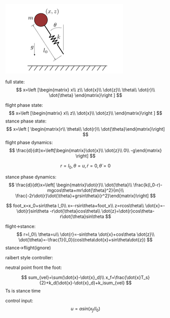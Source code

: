 ![asda](./picture/SLIP_pic.png "SLIP示意图")



full state:
$$
x=\left [\begin{matrix}
x\\
z\\
\dot{x}\\
\dot{z}\\
\theta\\
\dot{r}\\
\dot{\theta}
\end{matrix}\right ]
$$


flight phase state:
$$
x=\left [\begin{matrix}
x\\
z\\
\dot{x}\\
\dot{z}\\
\end{matrix}\right ]
$$
stance phase state:
$$
x=\left [ \begin{matrix}r\\
\theta\\
\dot{r}\\
\dot{\theta}\end{matrix}\right]
$$
flight phase dynamics:
$$
\frac{d}{dt}x=\left[\begin{matrix}\dot{x}\\
\dot{z}\\
0\\
-g\end{matrix} \right]
$$

$$
r=l_0,\theta=u,\dot{r}=0,\dot{\theta}=0
$$



stance phase dynamics:
$$
\frac{d}{dt}x=\left[ \begin{matrix}\dot{r}\\
\dot{\theta}\\
\frac{k(l_0-r)-mgcos\theta+mr\dot{\theta}^2}{m}\\
\frac{-2r\dot{r}\dot{\theta}+grsin\theta}{r^2}\end{matrix}\right]
$$

$$
foot_x=x_0+sin\theta l_0\\
x=-rsin\theta+foot_x\\
z=rcos\theta\\
\dot{x}=-\dot{r}sin\theta -r\dot{\theta}cos\theta\\
\dot{z}=\dot{r}cos\theta-r\dot{\theta}sin\theta
$$

flight->stance:
$$
r=l_0\\
\theta=u\\
\dot{r}=-sin\theta \dot{x}+cos\theta \dot{z}\\
\dot{\theta}=-\frac{1}{l_0}(cos\theta\dot{x}+sin\theta\dot{z})
$$
stance->flight(ignore)

raibert style controller:

neutral point front the foot:


$$
sum_{vel}=\sum(\dot{x}-\dot{x}_d)\\
x_f=\frac{\dot{x}T_s}{2}+k_d(\dot{x}-\dot{x}_d)+k_isum_{vel}
$$
Ts is stance time 

control input:
$$
u=asin(x_f/l_0)
$$
